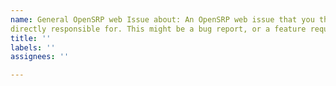 ```yaml
---
name: General OpenSRP web Issue about: An OpenSRP web issue that you think the OpenSRP web team is
directly responsible for. This might be a bug report, or a feature request. 
title: ''
labels: '' 
assignees: ''

---
```

